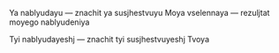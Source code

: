 Ya nablyudayu — znachit ya susjhestvuyu 
Moya vselennaya — rezuljtat moyego nablyudeniya

Tyi nablyudayeshj — znachit tyi susjhestvuyeshj
Tvoya
